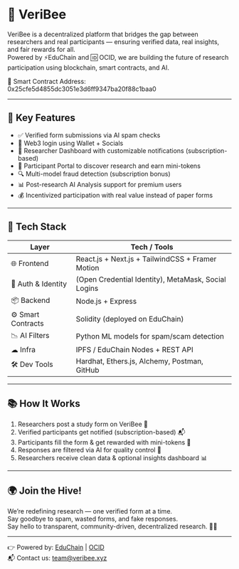 # 🐝 VeriBee

VeriBee is a decentralized platform that bridges the gap between researchers and real participants — ensuring verified data, real insights, and fair rewards for all.  
Powered by ⚡EduChain and 🆔 OCID, we are building the future of research participation using blockchain, smart contracts, and AI.

📄 Smart Contract Address:  
0x25cfe5d4855dc3051e3d6ff9347ba20f88c1baa0

---

## 🚀 Key Features

- ✅ Verified form submissions via AI spam checks  
- 🔗 Web3 login using Wallet + Socials 
- 🧪 Researcher Dashboard with customizable notifications (subscription-based)  
- 🎯 Participant Portal to discover research and earn mini-tokens  
- 🔍 Multi-model fraud detection (subscription bonus)  
- 📊 Post-research AI Analysis support for premium users  
- 💰 Incentivized participation with real value instead of paper forms  

---

## 🧠 Tech Stack

| Layer         | Tech / Tools |
|---------------|--------------|
| 🌐 Frontend    | React.js + Next.js + TailwindCSS + Framer Motion |
| 🔐 Auth & Identity |  (Open Credential Identity), MetaMask, Social Logins |
| 📦 Backend     | Node.js + Express |
| ⚙ Smart Contracts | Solidity (deployed on EduChain) |
| 📉 AI Filters  | Python ML models for spam/scam detection |
| ☁ Infra       | IPFS / EduChain Nodes + REST API |
| 🛠 Dev Tools   | Hardhat, Ethers.js, Alchemy, Postman, GitHub |

---

## 📚 How It Works

1. Researchers post a study form on VeriBee 🧪  
2. Verified participants get notified (subscription-based) 📬  
3. Participants fill the form & get rewarded with mini-tokens 🎁  
4. Responses are filtered via AI for quality control 🧠  
5. Researchers receive clean data & optional insights dashboard 📊  

---

## 🌍 Join the Hive!

We’re redefining research — one verified form at a time.  
Say goodbye to spam, wasted forms, and fake responses.  
Say hello to transparent, community-driven, decentralized research. 🐝💛

---

👉 Powered by: [EduChain](https://educhain.network) | [OCID](https://ocid.io)  
📬 Contact us: team@veribee.xyz